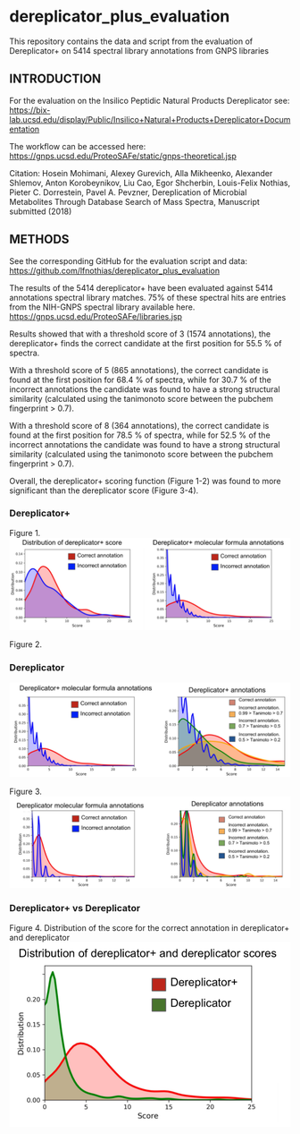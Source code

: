 # dereplicator_plus_evaluation
This repository contains the data and script from the evaluation of Dereplicator+ on 5414 spectral library annotations from GNPS libraries

## INTRODUCTION

For the evaluation on the Insilico Peptidic Natural Products Dereplicator see:
https://bix-lab.ucsd.edu/display/Public/Insilico+Natural+Products+Dereplicator+Documentation

The workflow can be accessed here: https://gnps.ucsd.edu/ProteoSAFe/static/gnps-theoretical.jsp

Citation:
Hosein Mohimani, Alexey Gurevich, Alla Mikheenko, Alexander Shlemov, Anton Korobeynikov, Liu Cao, Egor Shcherbin, Louis-Felix Nothias, Pieter C. Dorrestein, Pavel A. Pevzner, Dereplication of Microbial Metabolites Through Database Search of Mass Spectra, Manuscript submitted (2018)

## METHODS

See the corresponding GitHub for the evaluation script and data: https://github.com/lfnothias/dereplicator_plus_evaluation

The results of the 5414 dereplicator+ have been evaluated against 5414 annotations spectral library matches. 75% of these spectral hits are entries from the NIH-GNPS spectral library available here.
https://gnps.ucsd.edu/ProteoSAFe/libraries.jsp

Results showed that with a threshold score of 3 (1574 annotations), the dereplicator+ finds the correct candidate at the first position for 55.5 % of spectra.

With a threshold score of 5 (865 annotations), the correct candidate is found at the first position for 68.4 % of spectra, while for 30.7 % of the incorrect annotations the candidate was found to have a strong structural similarity (calculated using the tanimonoto score between the pubchem fingerprint > 0.7).

With a threshold score of 8 (364 annotations), the correct candidate is found at the first position for 78.5 % of spectra, while for 52.5 % of the incorrect annotations the candidate was found to have a strong structural similarity (calculated using the tanimonoto score between the pubchem fingerprint > 0.7).

Overall, the dereplicator+ scoring function (Figure 1-2) was found to more significant than the dereplicator score (Figure 3-4).
### Dereplicator+

Figure 1.
<img src="https://github.com/lfnothias/dereplicator_plus_evaluation/blob/master/IMG/Figure1.png"/>

Figure 2.
### Dereplicator
<img src="https://github.com/lfnothias/dereplicator_plus_evaluation/blob/master/IMG/Figure2.png"/>

Figure 3.
<img src="https://github.com/lfnothias/dereplicator_plus_evaluation/blob/master/IMG/Figure3.png"/>

### Dereplicator+ vs Dereplicator

Figure 4. Distribution of the score for the correct annotation in dereplicator+ and dereplicator
<img src="https://github.com/lfnothias/dereplicator_plus_evaluation/blob/master/IMG/Figure4.png"/>

